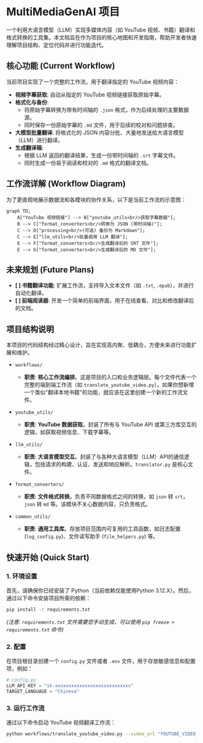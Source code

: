 # MultiMediaGenAI 项目

一个利用大语言模型（LLM）实现多媒体内容（如 YouTube 视频、书籍）翻译和格式转换的工具集。本文档旨在作为项目的核心地图和开发指南，帮助开发者快速理解项目结构、定位代码并进行功能迭代。

## 核心功能 (Current Workflow)

当前项目实现了一个完整的工作流，用于翻译指定的 YouTube 视频内容：

- **视频字幕获取**: 自动从指定的 YouTube 视频链接获取原始字幕。
- **格式化与备份**:
    - 将原始字幕转换为带有时间轴的 `.json` 格式，作为后续处理的主要数据源。
    - 同时保存一份原始字幕的 `.md` 文件，用于后续的校对和问题排查。
- **大模型批量翻译**: 将格式化的 JSON 内容分批、大量地发送给大语言模型（LLM）进行翻译。
- **生成翻译稿**:
    - 根据 LLM 返回的翻译结果，生成一份带时间轴的 `.srt` 字幕文件。
    - 同时生成一份易于阅读和校对的 `.md` 格式的翻译文档。

## 工作流详解 (Workflow Diagram)

为了更直观地展示数据流和各模块的协作关系，以下是当前工作流的示意图：

```mermaid
graph TD;
    A["YouTube 视频链接"] --> B["youtube_utils<br/>获取字幕数据"];
    B --> C["format_converters<br/>转换为 JSON (带时间轴)"];
    C --> D["processing<br/>(可选) 备份为 Markdown"];
    C --> E["llm_utils<br/>批量调用 LLM 翻译"];
    E --> F["format_converters<br/>生成翻译后的 SRT 文件"];
    E --> G["format_converters<br/>生成翻译后的 MD 文件"];
```

## 未来规划 (Future Plans)

- **[ ] 书籍翻译功能**: 扩展工作流，支持导入文本文件（如 `.txt`, `.epub`），并进行自动化翻译。
- **[ ] 前端阅读器**: 开发一个简单的前端界面，用于在线查看、对比和修改翻译后的文档。

## 项目结构说明

本项目的代码结构经过精心设计，旨在实现高内聚、低耦合，方便未来进行功能扩展和维护。

- `workflows/`
  - **职责**: **核心工作流编排**。这是项目的入口和业务逻辑层。每个文件代表一个完整的端到端工作流（如 `translate_youtube_video.py`）。如果你想新增一个类似"翻译本地书籍"的功能，就应该在这里创建一个新的工作流文件。

- `youtube_utils/`
  - **职责**: **YouTube 数据获取**。封装了所有与 YouTube API 或第三方库交互的逻辑，如获取视频信息、下载字幕等。

- `llm_utils/`
  - **职责**: **大语言模型交互**。封装了与各种大语言模型（LLM）API的通信逻辑，包括请求的构建、认证、发送和响应解析。`translator.py` 是核心文件。

- `format_converters/`
  - **职责**: **文件格式转换**。负责不同数据格式之间的转换，如 `json` 转 `srt`，`json` 转 `md` 等。该模块不关心数据内容，只负责格式。

- `common_utils/`
  - **职责**: **通用工具库**。存放项目范围内可复用的工具函数，如日志配置 (`log_config.py`)、文件读写助手 (`file_helpers.py`) 等。

## 快速开始 (Quick Start)

### 1. 环境设置

首先，请确保你已经安装了 Python（当前依赖仅能使用Python 3.12.X）。然后，通过以下命令安装项目所需的依赖：

```bash
pip install -r requirements.txt
```
*(注意: `requirements.txt` 文件需要您手动生成，可以使用 `pip freeze > requirements.txt` 命令)*

### 2. 配置

在项目根目录创建一个 `config.py` 文件或者 `.env` 文件，用于存放敏感信息和配置项，例如：

```python
# config.py
LLM_API_KEY = "sk-xxxxxxxxxxxxxxxxxxxxxxxxxxxx"
TARGET_LANGUAGE = "Chinese"
```

### 3. 运行工作流

通过以下命令启动 YouTube 视频翻译工作流：

```bash
python workflows/translate_youtube_video.py --video_url "YOUTUBE_VIDEO_URL_HERE" 
```